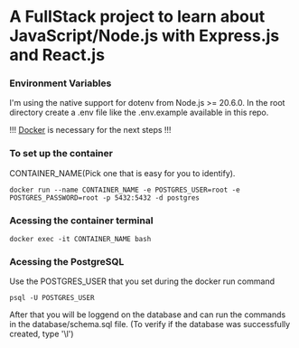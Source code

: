# A FullStack project to learn about JavaScript/Node.js with Express.js and React.js

### Environment Variables
I'm using the native support for dotenv from Node.js >= 20.6.0.
In the root directory create a .env file like the .env.example available in this repo.

!!! [Docker](https://www.docker.com/products/docker-desktop/) is necessary for the next steps !!!
### To set up the container
CONTAINER_NAME(Pick one that is easy for you to identify).
```
docker run --name CONTAINER_NAME -e POSTGRES_USER=root -e POSTGRES_PASSWORD=root -p 5432:5432 -d postgres
```
### Acessing the container terminal
 ```
 docker exec -it CONTAINER_NAME bash
 ```
### Acessing the PostgreSQL
Use the POSTGRES_USER that you set during the docker run command
```
psql -U POSTGRES_USER

```
After that you will be loggend on the database and can run the commands in the database/schema.sql file.
(To verify if the database was successfully created, type '\l')
